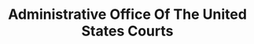 ---
# This topic lives at
# https://digital.gov/topics/administrative-office-of-the-united-states-courts

slug: "administrative-office-of-the-united-states-courts"

# Topic Title
title: "Administrative Office Of The United States Courts"

# description — keep it short and clear
summary: ""


# Weight
weight: 1

# For more information on managing topics,
# see https://github.com/GSA/digitalgov.gov/wiki
---